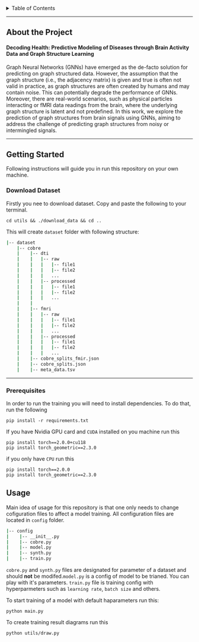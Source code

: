 


<!-- TABLE OF CONTENTS -->
<details>
  <summary>Table of Contents</summary>
  <ol>
    <li>
      <a href="#about-the-project">About The Project</a>
      <ul>
        <li><a href="#built-with">Built With</a></li>
      </ul>
    </li>
    <li>
      <a href="#getting-started">Getting Started</a>
      <ul>
        <li><a href="#download-dataset">Download Dataset</a></li>
        <li><a href="#prerequisites">Prerequisites</a></li>
      </ul>
    </li>
    <li><a href="#usage">Usage</a></li>
    <!--
    <li><a href="#roadmap">Roadmap</a></li>
    <li><a href="#contributing">Contributing</a></li>
    <li><a href="#license">License</a></li>
    <li><a href="#contact">Contact</a></li>
    <li><a href="#acknowledgments">Acknowledgments</a></li> -->
  </ol>
</details>

------

## **About the Project**


#### **Decoding Health**: Predictive Modeling of Diseases through Brain Activity Data and Graph Structure Learning



Graph Neural Networks (GNNs) have emerged as the de-facto solution for predicting on graph structured data. However, the assumption that the graph structure (i.e., the adjacency matrix) is given and true is often not valid in practice, as graph structures are often created by humans and may contain noise. This can potentially degrade the performance of GNNs. Moreover, there are real-world scenarios, such as physical particles interacting or fMRI data readings from the brain, where the underlying graph structure is latent and not predefined. In this work, we explore the prediction of graph structures from brain signals using GNNs, aiming to address the challenge of predicting graph structures from noisy or intermingled signals.

------
## **Getting Started**
Following instructions will guide you in run this repository on your own machine.
### **Download Dataset**
Firstly you nee to download dataset. Copy and paste the following to your terminal.

```console
cd utils && ./download_data && cd ..
```
This will create `dataset` folder with following structure:

```bash
|-- dataset
    |-- cobre
    |    |-- dti
    |    |   |-- raw
    |    |   |   |-- file1
    |    |   |   |-- file2
    |    |   |   ...
    |    |   |-- processed
    |    |   |   |-- file1
    |    |   |   |-- file2
    |    |   |   ...
    |    |
    |    |-- fmri
    |    |   |-- raw
    |    |   |   |-- file1
    |    |   |   |-- file2
    |    |   |   ...
    |    |   |-- processed
    |    |   |   |-- file1
    |    |   |   |-- file2
    |    |   |   ...
    |    |-- cobre_splits_fmir.json
    |    |-- cobre_splits.json
    |    |-- meta_data.tsv
```
------
### **Prerequisites**

In order to run the training you will need to install dependencies. To do that, run the following

```console
pip install -r requirements.txt
```

If you have Nvidia GPU card and `CUDA` installed on you machine run this

```console
pip install torch==2.0.0+cu118
pip install torch_geometric==2.3.0
```

if you only have `CPU` run this

```console
pip install torch==2.0.0
pip install torch_geometric==2.3.0
```

## **Usage**

Main idea of usage for this repository is that one only needs to change cofiguration files to affect a model training. All configuration files are located in `config` folder.


```bash
|-- config
|    |-- __init__.py
|    |-- cobre.py
|    |-- model.py
|    |-- synth.py
|    |-- train.py
```

`cobre.py` and `synth.py` files are designated for parameter of a dataset and should **not** be modifed.`model.py` is a config of model to be trianed. You can play with it's parameters. `train.py` file is training config with hyperparmeters such as `learning rate`, `batch size` and others.

To start training of a model with default haparameters run this:

```console
python main.py
```

To create training result diagrams run this

```console
python utils/draw.py
```

